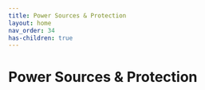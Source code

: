 ```yaml
---
title: Power Sources & Protection
layout: home
nav_order: 34
has-children: true
---
```

# Power Sources & Protection
